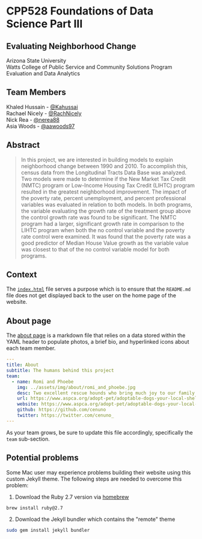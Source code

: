 
# CPP528 Foundations of Data Science Part III
## Evaluating Neighborhood Change  
Arizona State University  
Watts College of Public Service and Community Solutions 
Program Evaluation and Data Analytics

## Team Members
Khaled Hussain - [@Kahussai](https://github.com/kahussai)  
Rachael Nicely - [@RachNicely](https://github.com/RachNicely)  
Nick Rea - [@nerea88](https://github.com/nerea88)  
Asia Woods - [@aawoods97](https://github.com/aawoods97)  



## Abstract 
>In this project, we are interested in building models to explain neighborhood change between 1990 and 2010. To accomplish this, census data from the Longitudinal Tracts Data Base was analyzed. Two models were made to determine if the New Market Tax Credit (NMTC) program or Low-Income Housing Tax Credit (LIHTC) program resulted in the greatest neighborhood improvement. The impact of the poverty rate, percent unemployment, and percent professional variables was evaluated in relation to both models. In both programs, the variable evaluating the growth rate of the treatment group above the control growth rate was found to be significant. The NMTC program had a larger, significant growth rate in comparison to the LIHTC program when both the no control variable and the poverty rate control were examined. It was found that the poverty rate was a good predictor of Median House Value growth as the variable value was closest to that of the no control variable model for both programs.


## Context

The [`index.html`](index.html) file serves a purpose which is to ensure that the `README.md` file does not get displayed back to the user on the home page of the website.

## About page

The [about page](about.md) is a markdown file that relies on a data stored within the YAML header to populate photos, a brief bio, and hyperlinked icons about each team member. 

```yaml
---
title: About
subtitle: The humans behind this project
team:
  - name: Romi and Phoebe
    img: ../assets/img/about/romi_and_phoebe.jpg
    desc: Two excellent rescue hounds who bring much joy to our family.
    url: https://www.aspca.org/adopt-pet/adoptable-dogs-your-local-shelter
    website: https://www.aspca.org/adopt-pet/adoptable-dogs-your-local-shelter
    github: https://github.com/cenuno
    twitter: https://twitter.com/cenuno_
---
```

As your team grows, be sure to update this file accordingly, specifically the `team` sub-section.

## Potential problems

Some Mac user may experience problems building their website using this custom Jekyll theme. The following steps are needed to overcome this problem:

1. Download the Ruby 2.7 version via [homebrew](https://brew.sh/)

```bash
brew install ruby@2.7
```

2. Download the Jekyll bundler which contains the "remote" theme

```bash
sudo gem install jekyll bundler
```

